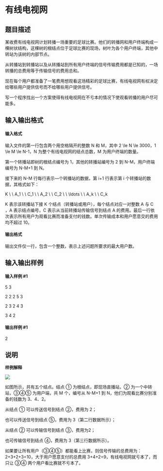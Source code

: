 
# 有线电视网
## 题目描述
某收费有线电视网计划转播一场重要的足球比赛。他们的转播网和用户终端构成一棵树状结构，这棵树的根结点位于足球比赛的现场，树叶为各个用户终端，其他中转站为该树的内部节点。

从转播站到转播站以及从转播站到所有用户终端的信号传输费用都是已知的，一场转播的总费用等于传输信号的费用总和。

现在每个用户都准备了一笔费用想观看这场精彩的足球比赛，有线电视网有权决定给哪些用户提供信号而不给哪些用户提供信号。

写一个程序找出一个方案使得有线电视网在不亏本的情况下使观看转播的用户尽可能多。

## 输入输出格式
#### 输入格式

输入文件的第一行包含两个用空格隔开的整数 N 和 M，其中 2 \le N \le 3000，1 \le M \le N-1，N 为整个有线电视网的结点总数，M 为用户终端的数量。

第一个转播站即树的根结点编号为 1，其他的转播站编号为 2 到 N-M，用户终端编号为 N-M+1 到 N。

接下来的 N-M 行每行表示—个转播站的数据，第 i+1 行表示第 i 个转播站的数据，其格式如下：

K \ \ A_1 \ \ C_1 \ \ A_2 \ \ C_2 \ \ \ldots \ \ A_k \ \ C_k

K 表示该转播站下接 K 个结点（转播站或用户），每个结点对应一对整数 A 与 C ，A 表示结点编号，C 表示从当前转播站传输信号到结点 A 的费用。最后一行依次表示所有用户为观看比赛而准备支付的钱数。单次传输成本和用户愿意交的费用均不超过 10。

[](https://paste.ubuntu.com/p/xN9NRmYvpY/)
#### 输出格式

输出文件仅一行，包含一个整数，表示上述问题所要求的最大用户数。

## 输入输出样例
#### 输入样例 #1
5 3
2 2 2 5 3
2 3 2 4 3
3 4 2
#### 输出样例 #1
2

## 说明
**样例解释**

![](https://cdn.luogu.com.cn/upload/pic/86.png) 

如图所示，共有五个结点。结点 ① 为根结点，即现场直播站，② 为一个中转站，③④⑤ 为用户端，共 M 个，编号从 N-M+1 到 N，他们为观看比赛分别准备的钱数为 3、4、2。

从结点 ① 可以传送信号到结点 ②，费用为 2；

也可以传送信号到结点 ⑤，费用为 3（第二行数据所示）；

从结点 ② 可以传输信号到结点 ③，费用为2；

也可传输信号到结点 ④，费用为 3（第三行数据所示）。

如果要让所有用户（③④⑤）都能看上比赛，则信号传输的总费用为：2+3+2+3=10，大于用户愿意支付的总费用 3+4+2=9，有线电视网就亏本了，而只让 ③④ 两个用户看比赛就不亏本了。

[](https://paste.ubuntu.com/p/H9BMGJvFHH/)
